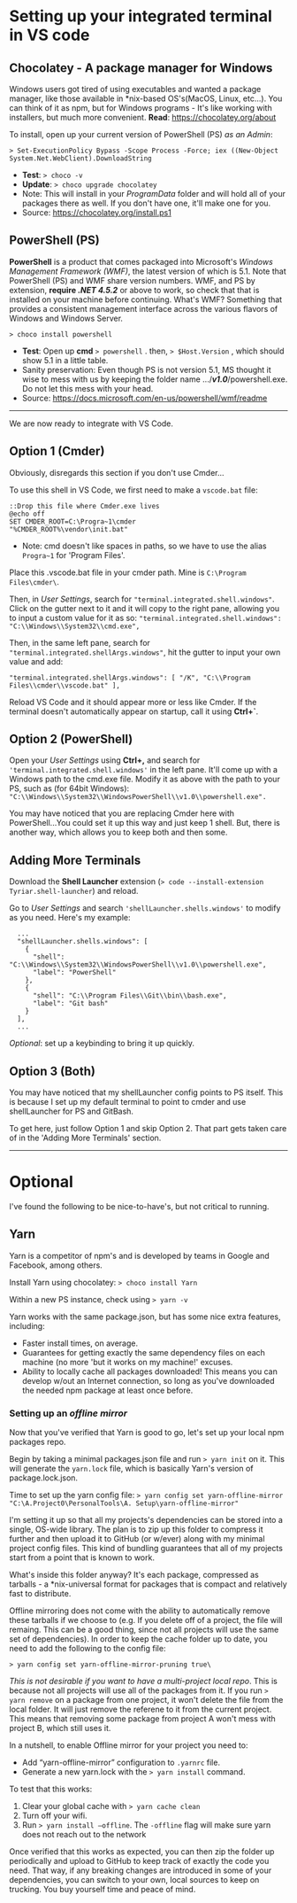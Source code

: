 # Setting up your integrated terminal in VS code

## Chocolatey - A package manager for Windows

Windows users got tired of using executables and wanted a package manager, like those available in \*nix-based OS's(MacOS, Linux, etc...). You can think of it as npm, but for Windows programs - It's like working with installers, but much more convenient. **Read**: https://chocolatey.org/about

To install, open up your current version of PowerShell (PS) _as an Admin_:

`> Set-ExecutionPolicy Bypass -Scope Process -Force; iex ((New-Object System.Net.WebClient).DownloadString`

* **Test**: `> choco -v`
* **Update**: `> choco upgrade chocolatey`
* Note: This will install in your _ProgramData_ folder and will hold all of your packages there as well. If you don't have one, it'll make one for you.
* Source: https://chocolatey.org/install.ps1

## PowerShell (PS)

**PowerShell** is a product that comes packaged into Microsoft's _Windows Management Framework (WMF)_, the latest version of which is 5.1. Note that PowerShell (PS) and WMF share version numbers. WMF, and PS by extension, **require _.NET 4.5.2_** or above to work, so check that that is installed on your machine before continuing. What's WMF? Something that provides a consistent management interface across the various flavors of Windows and Windows Server.

`> choco install powershell`

* **Test**: Open up **cmd** `> powershell` . then, `> $Host.Version` , which should show 5.1 in a little table.
* Sanity preservation: Even though PS is not version 5.1, MS thought it wise to mess with us by keeping the folder name .../**_v1.0_**/powershell.exe. Do not let this mess with your head.
* Source: https://docs.microsoft.com/en-us/powershell/wmf/readme

---

We are now ready to integrate with VS Code.

## Option 1 (Cmder)

Obviously, disregards this section if you don't use Cmder...

To use this shell in VS Code, we first need to make a `vscode.bat` file:

```
::Drop this file where Cmder.exe lives
@echo off
SET CMDER_ROOT=C:\Progra~1\cmder
"%CMDER_ROOT%\vendor\init.bat"
```

* Note: cmd doesn't like spaces in paths, so we have to use the alias `Progra~1` for 'Program Files'.

Place this .vscode.bat file in your cmder path. Mine is `C:\Program Files\cmder\`.

Then, in _User Settings_, search for `"terminal.integrated.shell.windows"`. Click on the gutter next to it and it will copy to the right pane, allowing you to input a custom value for it as so:
`"terminal.integrated.shell.windows": "C:\\Windows\\System32\\cmd.exe",`

Then, in the same left pane, search for `"terminal.integrated.shellArgs.windows"`, hit the gutter to input your own value and add:

`"terminal.integrated.shellArgs.windows": [ "/K", "C:\\Program Files\\cmder\\vscode.bat" ],`

Reload VS Code and it should appear more or less like Cmder. If the terminal doesn't automatically appear on startup, call it using **Ctrl+`**.

## Option 2 (PowerShell)

Open your _User Settings_ using **Ctrl+,** and search for `'terminal.integrated.shell.windows'` in the left pane. It'll come up with a Windows path to the cmd.exe file. Modify it as above with the path to your PS, such as (for 64bit Windows): `"C:\\Windows\\System32\\WindowsPowerShell\\v1.0\\powershell.exe".`

You may have noticed that you are replacing Cmder here with PowerShell...You could set it up this way and just keep 1 shell. But, there is another way, which allows you to keep both and then some.

## Adding More Terminals

Download the **Shell Launcher** extension (`> code --install-extension Tyriar.shell-launcher`) and reload.

Go to _User Settings_ and search `'shellLauncher.shells.windows'` to modify as you need. Here's my example:

```
  ...
  "shellLauncher.shells.windows": [
    {
      "shell": "C:\\Windows\\System32\\WindowsPowerShell\\v1.0\\powershell.exe",
      "label": "PowerShell"
    },
    {
      "shell": "C:\\Program Files\\Git\\bin\\bash.exe",
      "label": "Git bash"
    }
  ],
  ...
```

_Optional_: set up a keybinding to bring it up quickly.

## Option 3 (Both)

You may have noticed that my shellLauncher config points to PS itself. This is because I set up my default terminal to point to cmder and use shellLauncher for PS and GitBash.

To get here, just follow Option 1 and skip Option 2. That part gets taken care of in the 'Adding More Terminals' section.

---

# Optional

I've found the following to be nice-to-have's, but not critical to running.

## Yarn

Yarn is a competitor of npm's and is developed by teams in Google and Facebook, among others.

Install Yarn using chocolatey:
`> choco install Yarn`

Within a new PS instance, check using `> yarn -v`

Yarn works with the same package.json, but has some nice extra features, including:

* Faster install times, on average.
* Guarantees for getting exactly the same dependency files on each machine (no more 'but it works on my machine!' excuses.
* Ability to locally cache all packages downloaded! This means you can develop w/out an Internet connection, so long as you've downloaded the needed npm package at least once before.

### Setting up an _offline mirror_

Now that you've verified that Yarn is good to go, let's set up your local npm packages repo.

Begin by taking a minimal packages.json file and run `> yarn init` on it. This will generate the `yarn.lock` file, which is basically Yarn's version of package.lock.json.

Time to set up the yarn config file:
`> yarn config set yarn-offline-mirror "C:\A.Project0\PersonalTools\A. Setup\yarn-offline-mirror"`

I'm setting it up so that all my projects's dependencies can be stored into a single, OS-wide library. The plan is to zip up this folder to compress it further and then upload it to GitHub (or w/ever) along with my minimal project config files. This kind of bundling guarantees that all of my projects start from a point that is known to work.

What's inside this folder anyway? It's each package, compressed as tarballs - a \*nix-universal format for packages that is compact and relatively fast to distribute.

Offline mirroring does not come with the ability to automatically remove these tarballs if we choose to (e.g. If you delete off of a project, the file will remaing. This can be a good thing, since not all projects will use the same set of dependencies). In order to keep the cache folder up to date, you need to add the following to the config file:

`> yarn config set yarn-offline-mirror-pruning true\`

_This is not desirable if you want to have a multi-project local repo_. This is because not all projects will use all of the packages from it. If you run `> yarn remove` on a package from one project, it won't delete the file from the local folder. It will just remove the referene to it from the current project. This means that removing some package from project A won't mess with project B, which still uses it.

In a nutshell, to enable Offline mirror for your project you need to:

* Add “yarn-offline-mirror” configuration to `.yarnrc` file.
* Generate a new yarn.lock with the `> yarn install` command.

To test that this works:

1. Clear your global cache with `> yarn cache clean`
2. Turn off your wifi.
3. Run `> yarn install –offline`. The `-offline` flag will make sure yarn does not reach out to the network

Once verified that this works as expected, you can then zip the folder up periodically and
upload to GitHub to keep track of exactly the code you need. That way, if any breaking changes
are introduced in some of your dependencies, you can switch to your own, local sources to keep on trucking. You buy yourself time and peace of mind.
